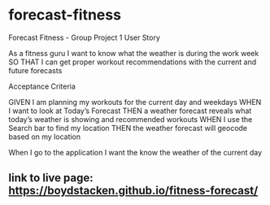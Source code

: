 # forecast-fitness
Forecast Fitness - Group Project 1
User Story

As a fitness guru
I want to know what the weather is during the work week
SO THAT I can get proper workout recommendations with the current and future forecasts

Acceptance Criteria

GIVEN I am planning my workouts for the current day and weekdays
WHEN I want to look at Today’s Forecast
THEN a weather forecast reveals what today’s weather is showing and recommended workouts
WHEN I use the Search bar to find my location
THEN the weather forecast will geocode based on my location

When I go to the application I want the know the weather of the current day

## link to live page: https://boydstacken.github.io/fitness-forecast/
